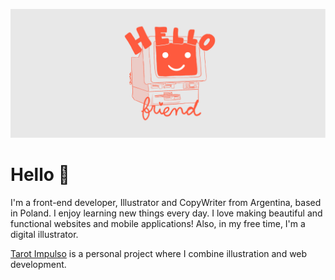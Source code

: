 
[![chiara logo](https://github.com/chiaradiaz1991/chiaradiaz1991/blob/master/computer.png?raw=true)](https://chiaradiaz.com)

# Hello 🌿
I'm a front-end developer, Illustrator and CopyWriter from Argentina, based in Poland. 
I enjoy learning new things every day. I love making beautiful and functional websites and mobile applications! 
Also, in my free time, I'm a digital illustrator.

[Tarot Impulso](https://tarotimpulso.com) is a personal project where I combine illustration and web development.
